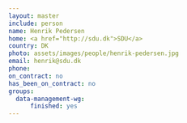 ```yaml
---
layout: master
include: person
name: Henrik Pedersen
home: <a href="http://sdu.dk">SDU</a>
country: DK
photo: assets/images/people/henrik-pedersen.jpg
email: henrik@sdu.dk
phone:
on_contract: no
has_been_on_contract: no
groups:
  data-management-wg:
      finished: yes
---
```

